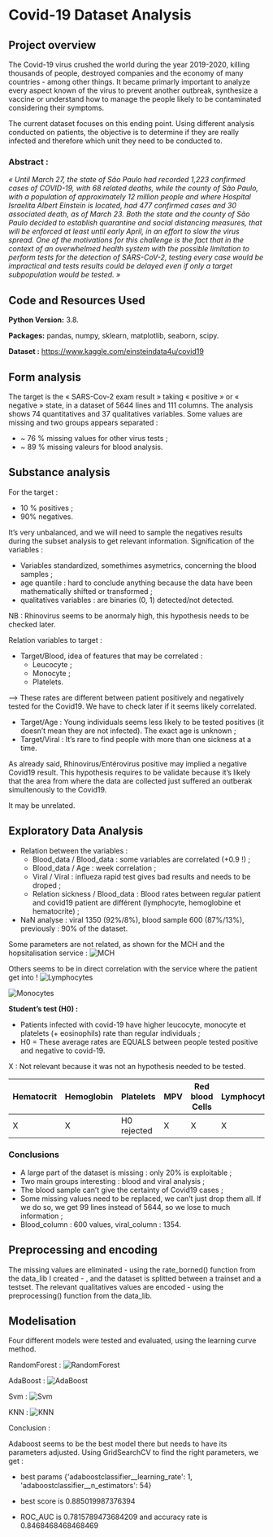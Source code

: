 # Covid-19 Dataset Analysis
## Project overview
The Covid-19 virus crushed the world during the year 2019-2020, killing thousands of people, destroyed companies and the economy of many countries - among other things. It became primarly important to analyze every aspect known of the virus to prevent another outbreak, synthesize a vaccine or understand how to manage the people likely to be contaminated considering their symptoms.

The current dataset focuses on this ending point. Using different analysis conducted on patients, the objective is to determine if they are really infected and therefore which unit they need to be conducted to.

### Abstract : 
_« Until March 27, the state of São Paulo had recorded 1,223 confirmed cases of COVID-19, with 68 related deaths, while the county of São Paulo, with a population of approximately 12 million people and where Hospital Israelita Albert Einstein is located, had 477 confirmed cases and 30 associated death, as of March 23. Both the state and the county of São Paulo decided to establish quarantine and social distancing measures, that will be enforced at least until early April, in an effort to slow the virus spread.
One of the motivations for this challenge is the fact that in the context of an overwhelmed health system with the possible limitation to perform tests for the detection of SARS-CoV-2, testing every case would be impractical and tests results could be delayed even if only a target subpopulation would be tested. »_

## Code and Resources Used
**Python Version:** 3.8.

**Packages:** pandas, numpy, sklearn, matplotlib, seaborn, scipy.

**Dataset :** https://www.kaggle.com/einsteindata4u/covid19

## Form analysis
The target is the « SARS-Cov-2 exam result » taking « positive » or « negative » state, in a dataset of 5644 lines and 111 columns. The analysis shows 74 quantitatives and 37 qualitatives variables.
Some values are missing and two groups appears separated :
* ~ 76 % missing values for other virus tests ;
*	~ 89 % missing valeurs for blood analysis.

## Substance analysis
For the target :
* 10 % positives ;
*	90% negatives.

It’s very unbalanced, and we will need to sample the negatives results during the subset analysis to get relevant information.
Signification of the variables :
*	Variables standardized, somethimes asymetrics, concerning the blood samples ;
* age quantile : hard to conclude anything because the data have been mathematically shifted or transformed ;
* qualitatives variables : are binaries (0, 1) detected/not detected.

NB : Rhinovirus seems to be anormaly high, this hypothesis needs to be checked later.

Relation variables to target 
:
* Target/Blood, idea of features that may be correlated :
  * Leucocyte ;
  *	Monocyte ;
  *	Platelets.

--> These rates are different between patient positively and negatively tested for the Covid19. We have to check later if it seems likely correlated.

*	Target/Age : Young individuals seems less likely to be tested positives (it doesn’t mean they are not infected). The exact age is unknown ;
*	 Target/Viral : It’s rare to find people with more than one sickness at a time.

As already said, Rhinovirus/Entérovirus positive may implied a negative Covid19 result. This hypothesis requires to be validate because it’s likely that the area from where the data are collected just suffered an outberak simultenously to the Covid19.

It may be unrelated.


## Exploratory Data Analysis
* Relation between the variables :
  * Blood_data / Blood_data : some variables are correlated (+0.9 !) ;
  * Blood_data / Age : week correlation ;
  * Viral / Viral : influeza rapid test gives bad results and needs to be droped ;
  *	Relation sickness / Blood_data : Blood rates between regular patient and covid19 patient are différent (lymphocyte, hemoglobine et hematocrite) ;
*	NaN analyse : viral 1350 (92%/8%), blood sample 600 (87%/13%), previously : 90% of the dataset.


Some parameters are not related, as shown for the MCH and the hopsitalisation service :
![MCH](https://raw.githubusercontent.com/ackermannQ/MachineLearning/master/Covid19/images/MCH.png)

Others seems to be in direct correlation with the service where the patient get into !
![Lymphocytes](https://raw.githubusercontent.com/ackermannQ/MachineLearning/master/Covid19/images/Lymphocytes.png)

![Monocytes](https://raw.githubusercontent.com/ackermannQ/MachineLearning/master/Covid19/images/Monocytes.png)

__Student’s test (H0) :__
*	Patients infected with covid-19 have higher leucocyte, monocyte et platelets (+ eosinophils) rate than regular individuals ;
  *	H0 = These average rates are EQUALS between people tested positive and negative to covid-19.

X : Not relevant because it was not an hypothesis needed to be tested.


Hematocrit | Hemoglobin | Platelets | MPV | Red blood Cells | Lymphocytes | MCHC | Leukocytes | Basophils | MCH | Eosinophils | MCV | Monocytes | RDW
------------ | ------------ | ------------ | ------------ | ------------ | ------------ | ------------ | ------------ | ------------ | ------------ | ------------ | ------------ | ------------ | ------------ 
X | X | H0 rejected | X | X | X | X | H0 rejected | X | X | H0 rejected | X | H0 rejected | X


### Conclusions
*	A large part of the dataset is missing : only 20% is exploitable ;
*	Two main groups interesting : blood and viral analysis ;
*	The blood sample can’t give the certainty of Covid19 cases ;
*	Some missing values need to be replaced, we can’t just drop them all. If we do so, we get 99 lines instead of 5644, so we lose to much information ;
*	Blood_column : 600 values, viral_column : 1354.

## Preprocessing and encoding
The missing values are eliminated - using the rate_borned() function from the data_lib I created - , and the dataset is splitted between a trainset and a testset.
The relevant qualitatives values are encoded - using the preprocessing() function from the data_lib.

## Modelisation
Four different models were tested and evaluated, using the learning curve method.

RandomForest :
![RandomForest](https://raw.githubusercontent.com/ackermannQ/MachineLearning/master/Covid19/images/RandomForest.png)

AdaBoost :
![AdaBoost](https://raw.githubusercontent.com/ackermannQ/MachineLearning/master/Covid19/images/Adaboost.png)

Svm :
![Svm](https://raw.githubusercontent.com/ackermannQ/MachineLearning/master/Covid19/images/SVM.png)

KNN :
![KNN](https://raw.githubusercontent.com/ackermannQ/MachineLearning/master/Covid19/images/KNN.png)


Conclusion : 

Adaboost seems to be the best model there but needs to have its parameters adjusted. Using GridSearchCV to find the right parameters, we get :

* best params {'adaboostclassifier__learning_rate': 1, 'adaboostclassifier__n_estimators': 54}
* best score is 0.885019987376394

* ROC_AUC is 0.7815789473684209 and accuracy rate is 0.8468468468468469



